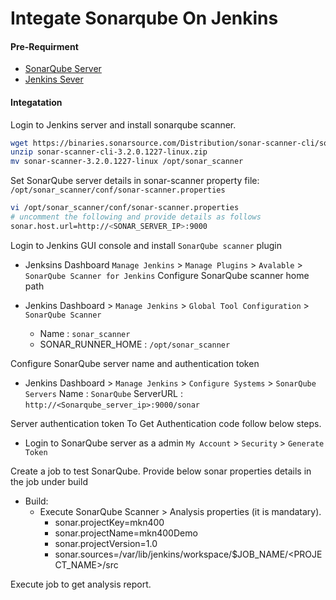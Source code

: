 # Integate Sonarqube On Jenkins
#### Pre-Requirment
- [SonarQube Server](./sonarqube_installation.md)
- [Jenkins Sever](../Jenkins/Jenkins_installation.md)

#### Integatation

Login to Jenkins server and install sonarqube scanner.
~~~sh
wget https://binaries.sonarsource.com/Distribution/sonar-scanner-cli/sonar-scanner-cli-3.2.0.1227-linux.zip
unzip sonar-scanner-cli-3.2.0.1227-linux.zip
mv sonar-scanner-3.2.0.1227-linux /opt/sonar_scanner
~~~
Set SonarQube server details in sonar-scanner property file: `/opt/sonar_scanner/conf/sonar-scanner.properties`
~~~sh
vi /opt/sonar_scanner/conf/sonar-scanner.properties
# uncomment the following and provide details as follows
sonar.host.url=http://<SONAR_SERVER_IP>:9000
~~~
Login to Jenkins GUI console and install `SonarQube scanner` plugin
- Jenksins Dashboard `Manage Jenkins` > `Manage Plugins` > `Avalable` > `SonarQube Scanner for Jenkins`
Configure SonarQube scanner home path

- Jenkins Dashboard > `Manage Jenkins` > `Global Tool Configuration` > `SonarQube Scanner`
  - Name : `sonar_scanner`
  - SONAR_RUNNER_HOME : `/opt/sonar_scanner`

Configure SonarQube server name and authentication token
- Jenkins Dashboard > `Manage Jenkins` > `Configure Systems` > `SonarQube Servers`
Name : `SonarQube`
ServerURL : `http://<Sonarqube_server_ip>:9000/sonar`

Server authentication token To Get Authentication code follow below steps.
- Login to SonarQube server as a admin `My Account` > `Security` > `Generate Token`

Create a job to test SonarQube. Provide below sonar properties details in the job under build

- Build:
  - Execute SonarQube Scanner > Analysis properties (it is mandatary).
    - sonar.projectKey=mkn400
    - sonar.projectName=mkn400Demo
    - sonar.projectVersion=1.0
    - sonar.sources=/var/lib/jenkins/workspace/$JOB_NAME/<PROJECT_NAME>/src

Execute job to get analysis report.
